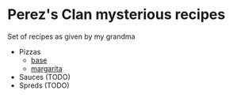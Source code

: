 # Perez's Clan mysterious recipes

Set of recipes as given by my grandma

- Pizzas
  - [base](pizzas/base.md)
  - [margarita](pizzas/margarita.md)
- Sauces (TODO)
- Spreds (TODO)
